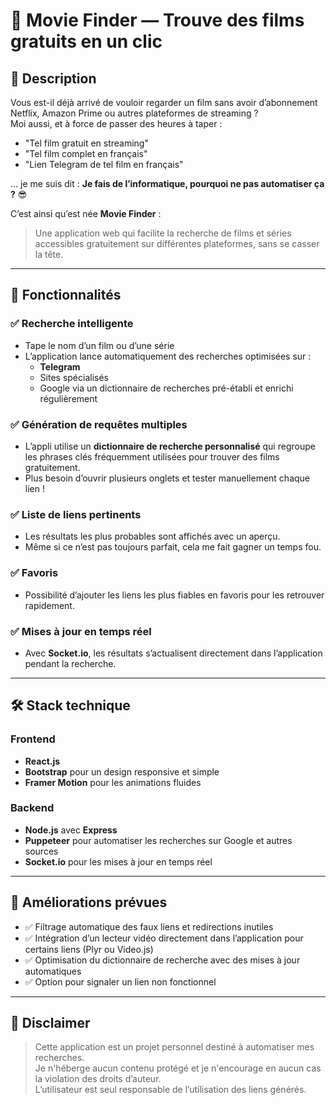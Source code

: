 # 🎥 Movie Finder — Trouve des films gratuits en un clic  

## 📖 Description  
Vous est-il déjà arrivé de vouloir regarder un film sans avoir d’abonnement Netflix, Amazon Prime ou autres plateformes de streaming ?  
Moi aussi, et à force de passer des heures à taper :  
- "Tel film gratuit en streaming"  
- "Tel film complet en français"  
- "Lien Telegram de tel film en français"  

... je me suis dit : **Je fais de l’informatique, pourquoi ne pas automatiser ça ?** 😎  

C’est ainsi qu’est née **Movie Finder** :  
> Une application web qui facilite la recherche de films et séries accessibles gratuitement sur différentes plateformes, sans se casser la tête.  

---

## 🚀 Fonctionnalités  

### ✅ Recherche intelligente  
- Tape le nom d’un film ou d’une série  
- L’application lance automatiquement des recherches optimisées sur :  
  - **Telegram**  
  - Sites spécialisés  
  - Google via un dictionnaire de recherches pré-établi et enrichi régulièrement  

### ✅ Génération de requêtes multiples  
- L’appli utilise un **dictionnaire de recherche personnalisé** qui regroupe les phrases clés fréquemment utilisées pour trouver des films gratuitement.  
- Plus besoin d’ouvrir plusieurs onglets et tester manuellement chaque lien !  

### ✅ Liste de liens pertinents  
- Les résultats les plus probables sont affichés avec un aperçu.  
- Même si ce n’est pas toujours parfait, cela me fait gagner un temps fou.  

### ✅ Favoris  
- Possibilité d’ajouter les liens les plus fiables en favoris pour les retrouver rapidement.  

### ✅ Mises à jour en temps réel  
- Avec **Socket.io**, les résultats s’actualisent directement dans l’application pendant la recherche.  

---

## 🛠 Stack technique  

### Frontend  
- **React.js**  
- **Bootstrap** pour un design responsive et simple  
- **Framer Motion** pour les animations fluides  

### Backend  
- **Node.js** avec **Express**  
- **Puppeteer** pour automatiser les recherches sur Google et autres sources  
- **Socket.io** pour les mises à jour en temps réel  

---

## 🔮 Améliorations prévues  
- ✅ Filtrage automatique des faux liens et redirections inutiles  
- ✅ Intégration d’un lecteur vidéo directement dans l’application pour certains liens (Plyr ou Video.js)  
- ✅ Optimisation du dictionnaire de recherche avec des mises à jour automatiques  
- ✅ Option pour signaler un lien non fonctionnel  

---

## 📝 Disclaimer  
> Cette application est un projet personnel destiné à automatiser mes recherches.  
> Je n'héberge aucun contenu protégé et je n'encourage en aucun cas la violation des droits d’auteur.  
> L’utilisateur est seul responsable de l’utilisation des liens générés.  


